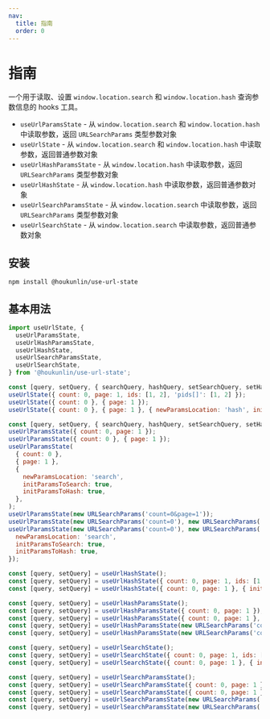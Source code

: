 ```yaml
---
nav:
  title: 指南
  order: 0
---
```


# 指南

一个用于读取、设置 `window.location.search` 和 `window.location.hash` 查询参数信息的 hooks 工具。

- `useUrlParamsState` - 从 `window.location.search` 和 `window.location.hash` 中读取参数，返回 `URLSearchParams` 类型参数对象
- `useUrlState` - 从 `window.location.search` 和 `window.location.hash` 中读取参数，返回普通参数对象
- `useUrlHashParamsState` - 从 `window.location.hash` 中读取参数，返回 `URLSearchParams` 类型参数对象
- `useUrlHashState` - 从 `window.location.hash` 中读取参数，返回普通参数对象
- `useUrlSearchParamsState` - 从 `window.location.search` 中读取参数，返回 `URLSearchParams` 类型参数对象
- `useUrlSearchState` - 从 `window.location.search` 中读取参数，返回普通参数对象

## 安装

```npm
npm install @houkunlin/use-url-state
```

## 基本用法

```js
import useUrlState, {
  useUrlParamsState,
  useUrlHashParamsState,
  useUrlHashState,
  useUrlSearchParamsState,
  useUrlSearchState,
} from '@houkunlin/use-url-state';

const [query, setQuery, { searchQuery, hashQuery, setSearchQuery, setHashQuery }] = useUrlState();
useUrlState({ count: 0, page: 1, ids: [1, 2], 'pids[]': [1, 2] });
useUrlState({ count: 0 }, { page: 1 });
useUrlState({ count: 0 }, { page: 1 }, { newParamsLocation: 'hash', initParamsToSearch: true, initParamsToHash: true });

const [query, setQuery, { searchQuery, hashQuery, setSearchQuery, setHashQuery }] = useUrlParamsState();
useUrlParamsState({ count: 0, page: 1 });
useUrlParamsState({ count: 0 }, { page: 1 });
useUrlParamsState(
  { count: 0 },
  { page: 1 },
  {
    newParamsLocation: 'search',
    initParamsToSearch: true,
    initParamsToHash: true,
  },
);
useUrlParamsState(new URLSearchParams('count=0&page=1'));
useUrlParamsState(new URLSearchParams('count=0'), new URLSearchParams('page=1'));
useUrlParamsState(new URLSearchParams('count=0'), new URLSearchParams('page=1'), {
  newParamsLocation: 'search',
  initParamsToSearch: true,
  initParamsToHash: true,
});

const [query, setQuery] = useUrlHashState();
const [query, setQuery] = useUrlHashState({ count: 0, page: 1, ids: [1, 2], 'pids[]': [1, 2] });
const [query, setQuery] = useUrlHashState({ count: 0, page: 1 }, { initParamsToHash: true });

const [query, setQuery] = useUrlHashParamsState();
const [query, setQuery] = useUrlHashParamsState({ count: 0, page: 1 });
const [query, setQuery] = useUrlHashParamsState({ count: 0, page: 1 }, { initParamsToHash: true });
const [query, setQuery] = useUrlHashParamsState(new URLSearchParams('count=0&page=1'));
const [query, setQuery] = useUrlHashParamsState(new URLSearchParams('count=0&page=1'), { initParamsToHash: true });

const [query, setQuery] = useUrlSearchState();
const [query, setQuery] = useUrlSearchState({ count: 0, page: 1, ids: [1, 2], 'pids[]': [1, 2] });
const [query, setQuery] = useUrlSearchState({ count: 0, page: 1 }, { initParamsToSearch: true });

const [query, setQuery] = useUrlSearchParamsState();
const [query, setQuery] = useUrlSearchParamsState({ count: 0, page: 1 });
const [query, setQuery] = useUrlSearchParamsState({ count: 0, page: 1 }, { initParamsToSearch: true });
const [query, setQuery] = useUrlSearchParamsState(new URLSearchParams('count=0&page=1'));
const [query, setQuery] = useUrlSearchParamsState(new URLSearchParams('count=0&page=1'), { initParamsToSearch: true });
```
